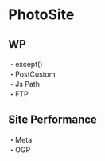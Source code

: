 # PhotoSite  

## WP  
・except()                          　  　　                                                                                             　　                                                         
・PostCustom  
・Js Path  
・FTP

## Site Performance
・Meta  
・OGP
